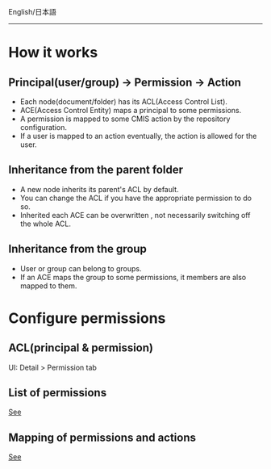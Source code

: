 English/日本語 
***
# How it works
## Principal(user/group) -> Permission -> Action
- Each node(document/folder) has its ACL(Access Control List).
- ACE(Access Control Entity) maps a principal to some permissions.
- A permission is mapped to some CMIS action by the repository configuration.
- If a user is mapped to an action eventually, the action is allowed for the user.

## Inheritance from the parent folder
- A new node inherits its parent's ACL by default.  
- You can change the ACL if you have the appropriate permission to do so.  
- Inherited each ACE can be overwritten , not necessarily switching off the whole ACL.  

## Inheritance from the group
- User or group can belong to groups.
- If an ACE maps the group to some permissions, it members are also mapped to them.

# Configure permissions
## ACL(principal & permission)
UI: Detail > Permission tab  

## List of permissions
[See](https://github.com/aegif/NemakiWare/wiki/Configuration%28Repository%29:-Property#permission)  

## Mapping of permissions and actions
[See](https://github.com/aegif/NemakiWare/wiki/Configuration%28Repository%29:-Property#permission)